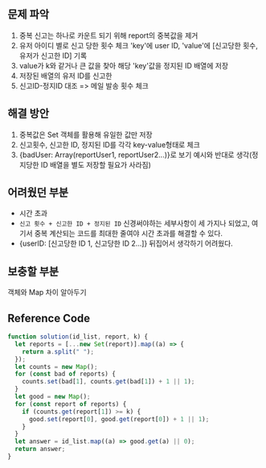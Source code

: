 ## 문제 파악

1. 중복 신고는 하나로 카운트 되기 위해 report의 중복값을 제거
2. 유저 아이디 별로 신고 당한 횟수 체크
   'key'에 user ID, 'value'에 [신고당한 횟수, 유저가 신고한 ID] 기록
3. value가 k와 같거나 큰 값을 찾아 해당 'key'값을 정지된 ID 배열에 저장
4. 저장된 배열의 유저 ID를 신고한
5. 신고ID-정지ID 대조 => 메일 발송 횟수 체크

## 해결 방안

1. 중복값은 Set 객체를 활용해 유일한 값만 저장
2. 신고횟수, 신고한 ID, 정지된 ID를 각각 key-value형태로 체크
3. {badUser: Array(reportUser1, reportUser2...)}로 보기 예시와 반대로 생각(정지당한 ID 배열을 별도 저장할 필요가 사라짐)

## 어려웠던 부분

- 시간 초과
- `신고 횟수 + 신고한 ID + 정지된 ID` 신경써야하는 세부사항이 세 가지나 되었고,
  여기서 중복 계산되는 코드를 최대한 줄여야 시간 초과를 해결할 수 있다.
- {userID: [신고당한 ID 1, 신고당한 ID 2...]} 뒤집어서 생각하기 어려웠다.

## 보충할 부분

객체와 Map 차이 알아두기

## Reference Code

```js
function solution(id_list, report, k) {
  let reports = [...new Set(report)].map((a) => {
    return a.split(" ");
  });
  let counts = new Map();
  for (const bad of reports) {
    counts.set(bad[1], counts.get(bad[1]) + 1 || 1);
  }
  let good = new Map();
  for (const report of reports) {
    if (counts.get(report[1]) >= k) {
      good.set(report[0], good.get(report[0]) + 1 || 1);
    }
  }
  let answer = id_list.map((a) => good.get(a) || 0);
  return answer;
}
```
